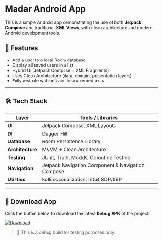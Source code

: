 # Madar Android App

This is a simple Android app demonstrating the use of both **Jetpack Compose** and traditional **XML Views**, with clean architecture and modern Android development tools.

## 🚀 Features

- Add a user to a local Room database
- Display all saved users in a list
- Hybrid UI (Jetpack Compose + XML Fragments)
- Uses Clean Architecture (data, domain, presentation layers)
- Fully testable with unit and instrumented tests

---

## 🛠️ Tech Stack

| Layer        | Tools / Libraries |
|--------------|------------------|
| **UI**       | Jetpack Compose, XML Layouts |
| **DI**       | Dagger Hilt |
| **Database** | Room Persistence Library |
| **Architecture** | MVVM + Clean Architecture |
| **Testing**  | JUnit, Truth, MockK, Coroutine Testing |
| **Navigation** | Jetpack Navigation Component & Navigation Compose |
| **Utilities** | kotlinx.serialization, Intuit SDP/SSP |

---

## 📲 Download App

Click the button below to download the latest **Debug APK** of the project:

[![Download](https://img.shields.io/badge/Download-APK-blue?style=for-the-badge&logo=android)](https://github.com/mhmdsalem33/Madar/raw/main/apk/app-debug.apk)

> 📌 This is a debug build for testing purposes only.
